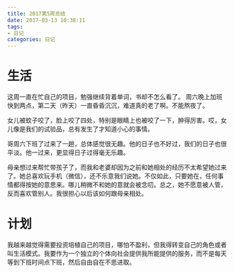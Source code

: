 ```yaml
---
title: 2017第5周总结
date: 2017-03-13 10:38:11
tags: 
- 日记
categories: 日记
---
```


# 生活
这周一直在忙自己的项目，勉强继续背着单词，书却不怎么看了。
周六晚上加班快到两点，第二天（昨天）一直昏昏沉沉，难道真的老了啊。不能熬夜了。

女儿被蚊子咬了，脸上咬了四处，特别是眼睛上也被咬了一下，肿得厉害。哎，女儿像是我们的试验品，总有发生了才知道小心的事情。

哥周六下班了过来了一趟，总体感觉很无趣。他的日子也不好过，我们的日子也很平淡。他一过来，更显得日子过得毫无乐趣。

母亲想过来帮忙带孩子了，而我和老婆却因为之前和她相处的经历不太希望她过来了。她总喜欢玩手机（微信），还不乐意我们说她。不仅如此，只要她在，任何事情都得按她的意思来。哪儿稍微不和她的意就会被念叨。总之，她不愿意被人管，反而喜欢管别人。我很担心以后该如何跟母亲相处。

# 计划
我越来越觉得需要投资培植自己的项目，哪怕不盈利，但我得转变自己的角色或者叫生活模式。我要作为一个独立的个体向社会提供我所能提供的服务，而不是每天等到下班时间点下班，然后自由自在不思进取。